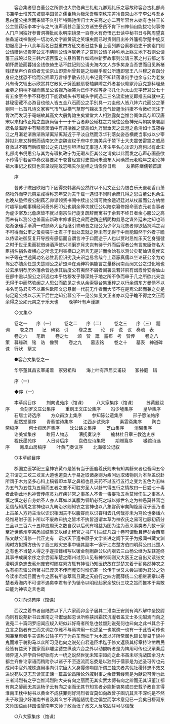 <!-- { "loadSidebar": true } -->
　　容台集者思白董公之所譔也大宗伯典三礼勑九卿观礼乐之容故称容台古礼部尚书兼学士惟苏东坡周平园领之儒臣艳为极荣吾朝南秩宗差冷自京山本宁李公与吾乡思白董公接席而来皆不久引年特赐驰传归士大夫高之亦二百年容台未始有也往王长公主盟萟坛李本宁与之气谊声调甚合董公方诸生岳岳不肯下曰神仙自能拔宅何事傍人门户间独好参曹洞禅批阅永明宗镜录一百卷大有奇悟己丑读中秘书日与陶周望袁伯备游戏禅悦视一切功名文字直黄鹄之笑壤虫而已时贵侧目出补外籓视学楚中旋反初服高卧十八余年而名日益重四方征文者日益多自上衮列卿台察郡邑吏干旄诣门则公请赠远谒贵非公文不賟则公请浮屠老子之宫则公请子孙称地上觞文地下石则公请籓王戚畹以及三韩六诏百蛮之长悬购著作如鸡林新罗故事则公请三家之村五都之市朝怀赝迹而暮猎金钱依倚生活不胜记则公请夫海内文人亦多矣身当吾世而目见断楮残煤至声价百倍者无论京山即弇州曾若是之烜赫乎度公所遭即思王八斗穆之百函分身应之犹恐不给而公摇茟万言缘手散去侍儿书记竟不知转落谁何手也余与公为老友凡有奇文辄出示欣赏其它散见于劈笺题扇卷轴屏障之外者甚伙赖冢孙庭克意料理悬金募之稍稍不胫而集呈公省视乃始笑为已作不然等身书几化为太山无字碑耳公七十有五余至今手不释卷灯下能读蝇头书写蝇头字间遇二三名流宏抽览即推去曰就中无甚秘密藏不必游目也他人皆五金八石而公之手别具一刀圭他人皆八阵六花而公之茟别带一匕首凡诗文家客气市气纵横气草野气锦衣玉食气皆鉏治抖擞不令微细流注于胷次而发现于毫端故其高文大册隽韵生矣堂堂大人相独露矣岂惟台阁体具存即汉唐宋以来相传正始之血脉尚留十一于千百者非公砥柱之力哉往公备神光两朝实录署副緫名章温厚中有精灵萧洒中有肃括推之使高如九万里垂天之云澄之愈清如十五夜吞江之月渐老渐熟渐熟渐离渐离渐近于平淡自然而浮华刊落矣姿态横裁当事拟以少宰辞拟北詹又辞既而请南乞烋逆魏盗权于府中东夷美兵于辇下士大夫震詟雷霆之威局脊救过不暇而后叹服公之先几远引坦坦如无事道人非生平名心淡识力高何以有此宋礼部尚书倪思公与其为有瑕执政宁为无瑕从臣其公之谓矣以此而发之心声心画虽欲不传得乎若留中奏议纂要如千卷曾经宣付史馆尚未流布人间确然元老晚年之定论神祖大事记之权舆也实录竣期敢忘嚆矢尔庭梓之请俟异日焉 
　　友弟陈继儒顿首譔 

　　序 

　　昔苏子瞻出欧阳门下因得交韩富两公然终以不见文正公为恨白乐天退老香山萧然物外而李元爽辈咸得称忘年交为夫千载一遇恨不同时余庶几得之思白董公也余生也晚从塾师授公制萟乙卯谬领贤书闱中牍出公谓可教余适迟廷对从杖履而公方枘凿时趣罕齿朝事横经问奇外罔叩公也嗣余俸次就征公以陪京纂修报命衮衣元老当事者为虗少宰及北詹席皆不就以南宗伯行旋复疏辞而寓书于余若不终日者余心服公之高而未有以测公也盖熹庙新政聿修求旧之典而逆魏盗柄阴构剪忌之谋外廷未之知也珰焰渐张珰手渐滑一时顾命大臣相继引玦畴昔之继公为少宰为北詹者即欲恬冥鸿之羽不可得而公审之蚤矣嗟乎士君子于出处去就之际未有无得于中而能超然于外者子瞻以侍读进御反复开导觊有感悟而自谓言冲于口而逆于人也以贾时忌惟乐天乞身强徤之时于世无患而犹借诗酒声伎以消磨岁月夫岂有待于外而后得者公有言庶臣修名大臣捐名捐名者横心之所念无利害横口之所言无是非而余始有以测公矣荀灿语夏侯玄曰子等在世途间功名必胜我但识劣我夫识岂易言哉今上寤寐真儒以坐论征公余为劝驾公亦勉余任楚夫楚则公之薪槱泽在焉绅衿俱能言之量移闽南而闽又公之过化地也公去承明荐历外籓余皆适承其后度公有夷然不屑者闽署云若非夙有烟霞骨安得仙山在部中逾以服公之识远也本乎怙穆发乎静深处于地之所不争而审于几之所欲兆夫岂无得于中而然欤闽之人思公而欲见之也从余索容台集重梓之以行余谓东方曼倩不以书名司马君实不以畵名欧阳文忠悬衡一代前无作者而大节不在是焉公起而兼之矣是何足窥公或以示天下后世之知公慕公不一见公如见文正者亦以见子瞻不得之文正而余得之公如元爽之于乐天也 
　　晚学叶有声谨譔 

　　◇文集◇ 

　　卷之一　　序（一） 
　　卷之二　　序（二） 
　　卷之三　　序（三）　题词 
　　卷之四　　记　碑铭　引 
　　卷之五　　论　评　说　议　奏疏　表 
　　卷之六　　笔断 
　　卷之七　　颂　赞　箴　露布　考　赞传 
　　卷之八　　策　募缘疏　铭　诰　像赞 
　　卷之九　　墓志铭 
　　卷之十　　墓表　神道碑　诔　行状　祭文 

　　●容台文集卷之一 

　　华亭董其昌玄宰甫着　冢男祖和 
　　海上叶有声居实甫较　　冢孙庭　辑 

　　序（一） 

　　◆序（一） 

　　本草纲目序 
　　刘向说苑序（馆课） 
　　八大家集序（馆课） 
　　苏黄题跋序 
　　合刻罗文庄公集序 
　　重刻王文庄公集序 
　　冯少墟集序 
　　皇华集序 
　　石居士诗选序 
　　方众甫汝上集序 
　　参知陈公遗集序 
　　邢子愿法帖序 
　　超然堂藁序 
　　青藜馆诗集序 
　　江西乡试录序 
　　素雯斋集序 
　　陶白斋稿序 
　　何士抑居庐集序 
　　沈公路文集序 
　　芝山集序 
　　消暍集序 
　　诒美堂集序 
　　睢阳人物志 
　　漕抚奏议序 
　　榆林杜日章三教逸史序 
　　程氏墨苑序 
　　人日诗后序 
　　袁伯应诗集叙 
　　期赠篇序 
　　樾馆诗选序 
　　鳯凰山房稿序 
　　叶黄门奏议序 
　　北海张公记叙 

　　○本草纲目序 

　　郡国立医学祀三皇神农黄帝是皆有当于医庖羲氏则未有知其繇来者也吾闻五帝之书谓之三坟三坟言大道也道莫大于易近取诸身则为素问远取诸物则为本草盖说卦所谓于木为坚多心科上稿者即本草之鼻祖也且夫药不过五行五行之变为五色为五味为五气为五性为五用而五者之变不可胜穷圣人以卦气得五行之情故曰一日尝七十毒者此物此地也神膏传疮灵丸疗疾非常之事圣人不贵一毒妄攻五兵莫惨伤生之事圣人慎之慎之必自身始圣人亦人耳如以其腹为甞蹈必死之域以捄世名之为神愚莫甚焉岂足信哉知禹之言神也以九畴治水则知农之言神也以八象甞药审矣陶隐居深于医乃语上古圣人方药主治以识识相因夫不以腹甞而以识甞相去几何哉亦未为笃论也秦燔六经惟易附于医卜所以不废故曰执之皆术不执皆道谓本草为神农氏之易可也厥初药分三品以三百六十五种应周天之数自汉以后代有增益为图为注为音义事类者凡数十家至近世蕲州李某悉加结集又以经史稗官之书广引曲证凡四十卷可谓勤且博矣会西蜀陈文献公请修一代正史有　诏求天下遗书厥子文学某进之阙下天子为报闻书藏文渊阁时方拟撰方伎传丁酉三殿灾史事中辍其副本一锲于江右楚方伯四明薛公曰此楚人之有也不当楚人得之乎遂挍雠缮写以锾金剞劂薛公以内艰去三山杨公继为左辖寔终其事书成属余序之余尝驱车楚之隋州过厉山见有神农祠则又大医王之自出又读张文潜明道杂志去蕲州庞安时随症絜方辄有神验乃知医统故在楚楚又着于蕲矣然神农之佐有桐君雷公所著书巳湮灭不传而庞安时惟伤寒一论传于世又未尝进御为君父之効今读李君纲目而古今之医有所总萃焉且藏之天府行之四方而薛杨二公相继表章以寿楚者寿海内不可谓不遇矣李君有子为循令以明经起家余故衍三坟之旨而推本于易敢曰能为神农之言也哉 

　　○刘向说苑序（馆课） 

　　西汉之着书者自陆贾以下凡六家而卯金子居其二淮南王安则有鸿烈解中垒挍尉向则有说苑新书云淮南之书俶诡超忽世所称挟风霜饮沆瀣者盖文士多沈酣焉而向之说苑二十篇网罗旧闻应规入矩似非好奇者所急也兹颛刻说苑何也曰向之此书其合于立言之指者有三而文词之尔雅不与焉禆用一也述圣一也献谠一也有一于此皆可传也矧兼至焉者乎夫语称公输子巧于为舟车而拙于为木鸢以非所常御也顾长康易于貌神鬼而难于貌狗马以众所习见也向之说苑自君道臣术迄于修文返质其标章持论凿凿民经皆有益天下国家而非雕尘镂空纵谈六合之外以动覩听者是为禆用可传也汉承秦后师异道人异学自仲舒始有大一统之说然世犹未知宗趋向之此书虽未尽洗战国余习大都主齐鲁论家语而稍附杂以诸子不至逐流而忘委是以独列于儒家是为述圣可传也元成间中官外戚株连用事向引宗臣大义身撄谗吻顾所谓三独夫者共忧社稷怀忠不效又进说苑以见志吾读其正谏一篇盖论昌陵论外戚封事之余音若缕焉是为献谠可传也此三者鸿烈有之乎岂惟鸿烈陆大夫有向之丽而无其实贾太傅有向之辨而无其识董江都有向之醇而无其达杨子云有向之诣而无其节知言者必能折衷矣或曰史载子政自言得淮南王枕中秘书以黄金不成获罪则好鸿烈者宜莫如向故曾子固讥其言不深纯是不然夫子政固少好淮南书者及其义甘不调龃龉忧患之徧尝而学术意见巳一变矣日桺河东文师国语而非国语曾南丰文师子政而诋子政文人反攻固耳可尽信哉 

　　○八大家集序（馆课） 


